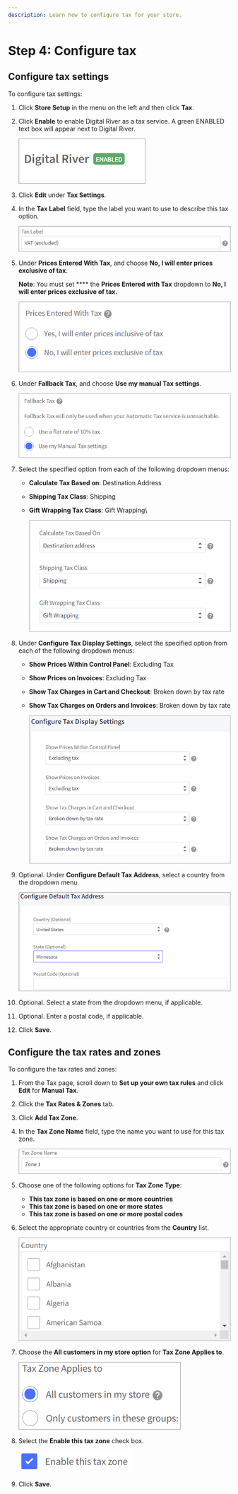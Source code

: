 ```yaml
---
description: Learn how to configure tax for your store.
---
```


# Step 4: Configure tax

## Configure tax settings

To configure tax settings:

1. Click **Store Setup** in the menu on the left and then click **Tax**.
2.  Click **Enable** to enable Digital River as a tax service. A green ENABLED text box will appear next to Digital River.&#x20;

    ![](<../.gitbook/assets/Digitalriverenabled (1).PNG>)
3. Click **Edit** under **Tax Settings**.
4.  In the **Tax Label** field, type the label you want to use to describe this tax option.

    ![](<../.gitbook/assets/Tax-Label (1).png>)
5.  Under **Prices Entered With Tax**, and choose **No, I will enter prices exclusive of tax**.&#x20;

    **Note**: You must set **** the **Prices Entered with Tax** dropdown to **No, I will enter prices exclusive of tax.**&#x20;

    ![](../.gitbook/assets/Pricesenteredwithtax.PNG)
6.  Under **Fallback Tax**, and choose **Use my manual Tax settings**.

    ![](../.gitbook/assets/Fallbacktax.PNG)
7. Select the specified option from each of the following dropdown menus:
   * **Calculate Tax Based on**: Destination Address
   * **Shipping Tax Class**: Shipping
   *   **Gift Wrapping Tax Class**: Gift Wrapping\


       ****![](<../.gitbook/assets/Calculatetaxbasedon (1).PNG>)****
8. Under **Configure Tax Display Settings**, select the specified option from each of the following dropdown menus:
   * **Show Prices Within Control Panel**: Excluding Tax
   * **Show Prices on Invoices**: Excluding Tax
   * **Show Tax Charges in Cart and Checkout**: Broken down by tax rate
   *   **Show Tax Charges on Orders and Invoices**: Broken down by tax rate

       ![](../.gitbook/assets/Configuretaxdisplay.PNG)
9.  Optional. Under **Configure Default Tax Address**, select a country from the dropdown menu.

    ![](../.gitbook/assets/Configure-Default-Tax-Address.png)
10. Optional. Select a state from the dropdown menu, if applicable.
11. Optional. Enter a postal code, if applicable.
12. Click **Save**.

## Configure the tax rates and zones

To configure the tax rates and zones:

1. From the Tax page, scroll down to **Set up your own tax rules** and click **Edit** for **Manual Tax**.
2. Click the **Tax Rates & Zones** tab.
3. Click **Add Tax Zone**.
4.  In the **Tax Zone Name** field, type the name you want to use for this tax zone.

    ![](../.gitbook/assets/Tax-Zone-Name.png)
5. Choose one of the following options for **Tax Zone Type**:
   * **This tax zone is based on one or more countries**
   * **This tax zone is based on one or more states**
   * **This tax zone is based on one or more postal codes**
6.  Select the appropriate country or countries from the **Country** list.

    ![](../.gitbook/assets/Countries-list.png)
7.  Choose the  **All customers in my store option** for **Tax Zone Applies to**.

    ****![](../.gitbook/assets/Tax-Zone-Applies-to.png)****
8.  Select the **Enable this tax zone** check box.

    ![](../.gitbook/assets/Enable-this-tax-zone.png)
9.  Click **Save**.

